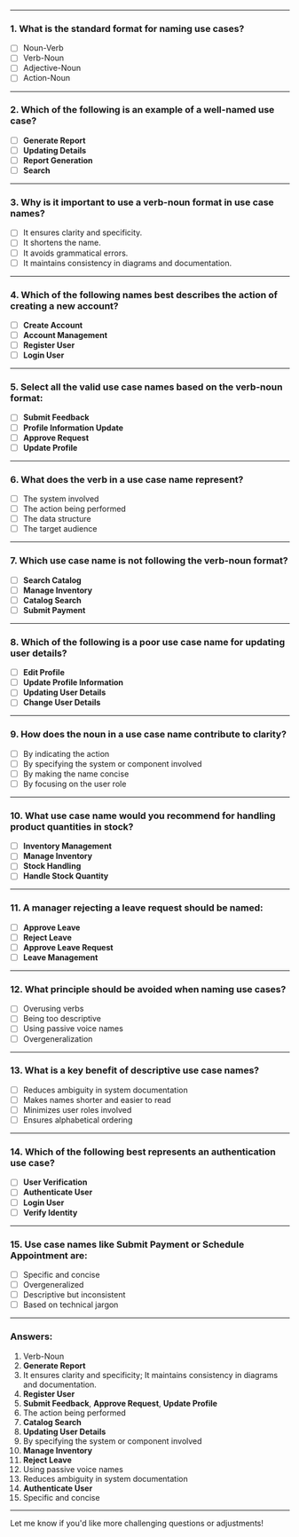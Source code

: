 
---

### 1. What is the standard format for naming use cases?

- [ ]  Noun-Verb
- [ ]  Verb-Noun
- [ ]  Adjective-Noun
- [ ]  Action-Noun

---

### 2. Which of the following is an example of a well-named use case?

- [ ]  **Generate Report**
- [ ]  **Updating Details**
- [ ]  **Report Generation**
- [ ]  **Search**

---

### 3. Why is it important to use a verb-noun format in use case names?

- [ ]  It ensures clarity and specificity.
- [ ]  It shortens the name.
- [ ]  It avoids grammatical errors.
- [ ]  It maintains consistency in diagrams and documentation.

---

### 4. Which of the following names best describes the action of creating a new account?

- [ ]  **Create Account**
- [ ]  **Account Management**
- [ ]  **Register User**
- [ ]  **Login User**

---

### 5. Select all the valid use case names based on the verb-noun format:

- [ ]  **Submit Feedback**
- [ ]  **Profile Information Update**
- [ ]  **Approve Request**
- [ ]  **Update Profile**

---

### 6. What does the verb in a use case name represent?

- [ ]  The system involved
- [ ]  The action being performed
- [ ]  The data structure
- [ ]  The target audience

---

### 7. Which use case name is **not** following the verb-noun format?

- [ ]  **Search Catalog**
- [ ]  **Manage Inventory**
- [ ]  **Catalog Search**
- [ ]  **Submit Payment**

---

### 8. Which of the following is a poor use case name for updating user details?

- [ ]  **Edit Profile**
- [ ]  **Update Profile Information**
- [ ]  **Updating User Details**
- [ ]  **Change User Details**

---

### 9. How does the noun in a use case name contribute to clarity?

- [ ]  By indicating the action
- [ ]  By specifying the system or component involved
- [ ]  By making the name concise
- [ ]  By focusing on the user role

---

### 10. What use case name would you recommend for handling product quantities in stock?

- [ ]  **Inventory Management**
- [ ]  **Manage Inventory**
- [ ]  **Stock Handling**
- [ ]  **Handle Stock Quantity**

---

### 11. A manager rejecting a leave request should be named:

- [ ]  **Approve Leave**
- [ ]  **Reject Leave**
- [ ]  **Approve Leave Request**
- [ ]  **Leave Management**

---

### 12. What principle should be avoided when naming use cases?

- [ ]  Overusing verbs
- [ ]  Being too descriptive
- [ ]  Using passive voice names
- [ ]  Overgeneralization

---

### 13. What is a key benefit of descriptive use case names?

- [ ]  Reduces ambiguity in system documentation
- [ ]  Makes names shorter and easier to read
- [ ]  Minimizes user roles involved
- [ ]  Ensures alphabetical ordering

---

### 14. Which of the following best represents an authentication use case?

- [ ]  **User Verification**
- [ ]  **Authenticate User**
- [ ]  **Login User**
- [ ]  **Verify Identity**

---

### 15. Use case names like **Submit Payment** or **Schedule Appointment** are:

- [ ]  Specific and concise
- [ ]  Overgeneralized
- [ ]  Descriptive but inconsistent
- [ ]  Based on technical jargon

---

### **Answers**:

1. Verb-Noun
2. **Generate Report**
3. It ensures clarity and specificity; It maintains consistency in diagrams and documentation.
4. **Register User**
5. **Submit Feedback**, **Approve Request**, **Update Profile**
6. The action being performed
7. **Catalog Search**
8. **Updating User Details**
9. By specifying the system or component involved
10. **Manage Inventory**
11. **Reject Leave**
12. Using passive voice names
13. Reduces ambiguity in system documentation
14. **Authenticate User**
15. Specific and concise

---

Let me know if you'd like more challenging questions or adjustments!